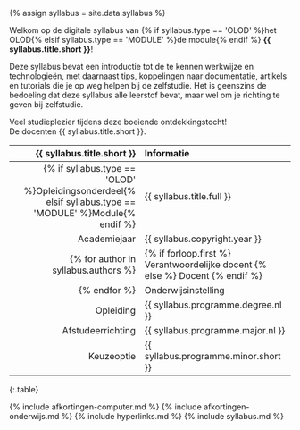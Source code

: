 {% assign syllabus = site.data.syllabus %}

Welkom op de digitale syllabus van {% if syllabus.type == 'OLOD' %}het OLOD{% elsif syllabus.type == 'MODULE' %}de module{% endif %} **{{ syllabus.title.short }}**!

Deze syllabus bevat een introductie tot de te kennen werkwijze en technologieën, met daarnaast tips, koppelingen naar documentatie, artikels en tutorials die je op weg helpen bij de zelfstudie. Het is geenszins de bedoeling dat deze syllabus alle leerstof bevat, maar wel om je richting te geven bij zelfstudie.

Veel studieplezier tijdens deze boeiende ontdekkingstocht!  
De docenten {{ syllabus.title.short }}.

| {{ syllabus.title.short }} | Informatie |
|---------------------------:|:-----------|
| {% if syllabus.type == 'OLOD' %}Opleidingsonderdeel{% elsif syllabus.type == 'MODULE' %}Module{% endif %} | {{ syllabus.title.full }} |
| Academiejaar | {{ syllabus.copyright.year }} |
{% for author in syllabus.authors %}| {% if forloop.first %} Verantwoordelijke docent {% else %} Docent {% endif %} | [{{ author.name.full }}][] |
{% endfor %}| Onderwijsinstelling | [{{ syllabus.copyright.institute.nl }}][] |
| Opleiding | {{ syllabus.programme.degree.nl }} |{% if syllabus.programme.major %}
| Afstudeerrichting | {{ syllabus.programme.major.nl }} |{% endif %}{% if syllabus.programme.minor %}
| Keuzeoptie | {{ syllabus.programme.minor.short }} |{% endif %}
{:.table}


{% include afkortingen-computer.md %}
{% include afkortingen-onderwijs.md %}
{% include hyperlinks.md %}
{% include syllabus.md %}